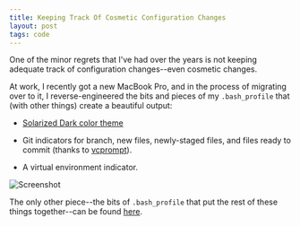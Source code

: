```yaml
---
title: Keeping Track Of Cosmetic Configuration Changes
layout: post
tags: code
---
```


One of the minor regrets that I've had over the years is not keeping adequate track of configuration changes--even cosmetic changes.

At work, I recently got a new MacBook Pro, and in the process of migrating over to it, I reverse-engineered the bits and pieces of my `.bash_profile` that (with other things) create a beautiful output:

* [Solarized Dark color theme](https://github.com/altercation/solarized)

* Git indicators for branch, new files, newly-staged files, and files ready to commit (thanks to [vcprompt](https://github.com/djl/vcprompt)).

* A virtual environment indicator.

![Screenshot](https://raw.github.com/jackmaney/bash-profile/master/screenshot.png)

The only other piece--the bits of `.bash_profile` that put the rest of these things together--can be found [here](https://github.com/jackmaney/bash-profile).
